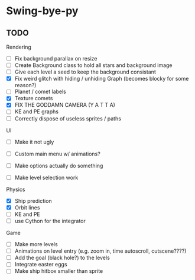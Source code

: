 # Swing-bye-py

## TODO

Rendering

- [ ] Fix background parallax on resize
- [ ] Create Background class to hold all stars and background image
- [ ] Give each level a seed to keep the background consistant
- [X] Fix weird glitch with hiding / unhiding Graph (becomes blocky for some reason?)
- [ ] Planet / comet labels
- [X] Texture comets
- [X] FIX THE GODDAMN CAMERA (Y A T T A)
- [ ] KE and PE graphs
- [ ] Correctly dispose of useless sprites / paths

UI

- [ ] Make it not ugly
- [ ] Custom main menu w/ animations?
- [ ] Make options actually do something
- [ ] Make level selection work


Physics

- [X] Ship prediction
- [X] Orbit lines
- [ ] KE and PE
- [ ] use Cython for the integrator

Game

- [ ] Make more levels
- [ ] Animations on level entry (e.g. zoom in, time autoscroll, cutscene????)
- [ ] Add the goal (black hole?) to the levels
- [ ] Integrate easter eggs
- [ ] Make ship hitbox smaller than sprite
